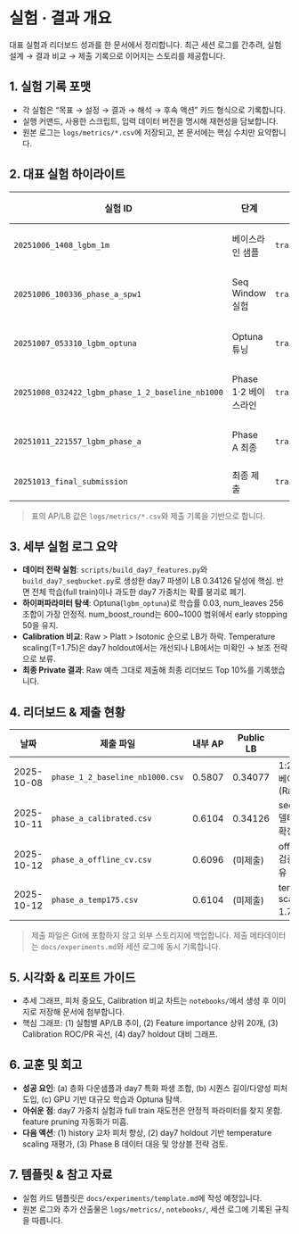 # 실험 · 결과 개요
대표 실험과 리더보드 성과를 한 문서에서 정리합니다. 최근 세션 로그를 간추려, 실험 설계 → 결과 비교 → 제출 기록으로 이어지는 스토리를 제공합니다.

## 1. 실험 기록 포맷
- 각 실험은 “목표 → 설정 → 결과 → 해석 → 후속 액션” 카드 형식으로 기록합니다.
- 실행 커맨드, 사용한 스크립트, 입력 데이터 버전을 명시해 재현성을 담보합니다.
- 원본 로그는 `logs/metrics/*.csv`에 저장되고, 본 문서에는 핵심 수치만 요약합니다.

## 2. 대표 실험 하이라이트
| 실험 ID | 단계 | 검증 데이터 | AP (내부) | LB Public | 주요 설정 & 인사이트 |
| --- | --- | --- | --- | --- | --- |
| `20251006_1408_lgbm_1m` | 베이스라인 샘플 | `train_sample_1m` | 0.2069 | - | 100만 샘플, 기본 LightGBM 설정. 데이터 스케일 확장의 필요성 확인. |
| `20251006_100336_phase_a_spw1` | Seq Window 실험 | `train_downsample_phase_a` | 0.4823 | 0.33953 | 7일 윈도우 파생, scale_pos_weight=1.0. 시간 기반 파생의 가치를 검증. |
| `20251007_053310_lgbm_optuna` | Optuna 튜닝 | `train_downsample_random_clean_corr96` | 0.5116 | - | Optuna로 학습률/leaf 탐색. 과도한 leaf 확장은 과적합으로 이어짐. |
| `20251008_032422_lgbm_phase_1_2_baseline_nb1000` | Phase 1·2 베이스라인 | `train_downsample_1_2` | 0.5807 | 0.34077 | 1:2 다운샘플, num_boost_round=1000. 베이스라인 대비 +37pt 개선. |
| `20251011_221557_lgbm_phase_a` | Phase A 최종 | `train_downsample_phase_a` | **0.6104** | **0.34126** | CUDA 학습 + seq_bucket 델타. 캘리브레이션은 Raw가 가장 안정적. |
| `20251013_final_submission` | 최종 제출 | `train_downsample_phase_a` | 0.6104 | Private Top 10% | Private 리더보드 최종 제출, Raw 점수 유지 |

> 표의 AP/LB 값은 `logs/metrics/*.csv`와 제출 기록을 기반으로 합니다.

## 3. 세부 실험 로그 요약
- **데이터 전략 실험**: `scripts/build_day7_features.py`와 `build_day7_seqbucket.py`로 생성한 day7 파생이 LB 0.34126 달성에 핵심. 반면 전체 학습(full train)이나 과도한 day7 가중치는 확률 붕괴로 폐기.
- **하이퍼파라미터 탐색**: Optuna(`lgbm_optuna`)로 학습률 0.03, num_leaves 256 조합이 가장 안정적. num_boost_round는 600~1000 범위에서 early stopping 50을 유지.
- **Calibration 비교**: Raw > Platt > Isotonic 순으로 LB가 하락. Temperature scaling(T=1.75)은 day7 holdout에서는 개선되나 LB에서는 미확인 → 보조 전략으로 보류.
- **최종 Private 결과**: Raw 예측 그대로 제출해 최종 리더보드 Top 10%를 기록했습니다.

## 4. 리더보드 & 제출 현황
| 날짜 | 제출 파일 | 내부 AP | Public LB | 비고 |
| --- | --- | --- | --- | --- |
| 2025-10-08 | `phase_1_2_baseline_nb1000.csv` | 0.5807 | 0.34077 | 1:2 다운샘플 베이스라인 (Raw) |
| 2025-10-11 | `phase_a_calibrated.csv` | 0.6104 | 0.34126 | seq_bucket 델타 + Raw 확정 버전 |
| 2025-10-12 | `phase_a_offline_cv.csv` | 0.6096 | (미제출) | offline CV 검증 결과 공유 |
| 2025-10-12 | `phase_a_temp175.csv` | 0.6104 | (미제출) | temperature scaling 1.75 테스트 |

> 제출 파일은 Git에 포함하지 않고 외부 스토리지에 백업합니다. 제출 메타데이터는 `docs/experiments.md`와 세션 로그에 동시 기록합니다.

## 5. 시각화 & 리포트 가이드
- 추세 그래프, 피처 중요도, Calibration 비교 차트는 `notebooks/`에서 생성 후 이미지로 저장해 문서에 첨부합니다.
- 핵심 그래프: (1) 실험별 AP/LB 추이, (2) Feature importance 상위 20개, (3) Calibration ROC/PR 곡선, (4) day7 holdout 대비 그래프.

## 6. 교훈 및 회고
- **성공 요인**: (a) 층화 다운샘플과 day7 특화 파생 조합, (b) 시퀀스 길이/다양성 피처 도입, (c) GPU 기반 대규모 학습과 Optuna 탐색.
- **아쉬운 점**: day7 가중치 실험과 full train 재도전은 안정적 파라미터를 찾지 못함. feature pruning 자동화가 미흡.
- **다음 액션**: (1) history 교차 피처 향상, (2) day7 holdout 기반 temperature scaling 재평가, (3) Phase B 데이터 대응 및 앙상블 전략 검토.

## 7. 템플릿 & 참고 자료
- 실험 카드 템플릿은 `docs/experiments/template.md`에 작성 예정입니다.
- 원본 로그와 추가 산출물은 `logs/metrics/`, `notebooks/`, 세션 로그에 기록된 규칙을 따릅니다.
